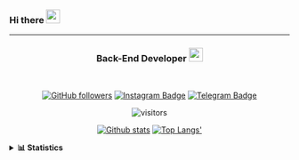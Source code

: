 ### Hi there <img height="25" width="25"  src="https://camo.githubusercontent.com/35d3d11359a49bf12aebb834cc13fd81b95eff4e/68747470733a2f2f6d656469612e67697068792e636f6d2f6d656469612f6876524a434c467a6361737252346961377a2f67697068792e676966">

<hr>

<div align="center">
  
### Back-End Developer <img height="25" src="https://camo.githubusercontent.com/40dff491d4e8123af55298ef908faedb66c463e5/68747470733a2f2f6d656469612e67697068792e636f6d2f6d656469612f57556c706c634d704f43456d5447427442572f67697068792e676966">
 
</div>

<br>

<div align="center">

[![GitHub followers](https://img.shields.io/github/followers/hanifazzuhdi?label=Follow&style=social)](https://github.com/hanifazzuhdi/?tab=follow) 
[![Instagram Badge](https://img.shields.io/badge/-hanifazzuhdi-blue?style=social&logo=Instagram&link=https://www.instagram.com/hnfhanif52/)](https://www.instagram.com/hnfhanif52/)
[![Telegram Badge](https://img.shields.io/badge/-hanifazzuhdi-blue?style=social&logo=telegram&link=https://www.t.me/hanif0198/)](https://www.t.me/hanif0198/) 

![visitors](https://visitor-badge.glitch.me/badge?page_id=hanifazzuhdi.hanifazzuhdi)

[![Github stats](https://github-readme-stats.vercel.app/api?username=hanifazzuhdi&count_private=true&title_color=333&text_color=777&show_icons=true&icon_color=333&line_height=20px)](https://github.com/hanifazzuhdi)
[![Top Langs'](https://github-readme-stats.vercel.app/api/top-langs/?username=hanifazzuhdi&layout=compact)](https://github.com/hanifazzuhdi) 

 </div>
 
<details>
  <summary><b> 📊 Statistics </b></summary>
  
  <br/>
  
  <!--START_SECTION:waka-->
![Lines of code](https://img.shields.io/badge/From%20Hello%20World%20I%27ve%20Written-6.2%20million%20lines%20of%20code-blue)

**🐱 My Github Data** 

> 🏆 422 Contributions in the Year 2021
 > 
> 📦 231.0 kB Used in Github's Storage 
 > 
> 🚫 Not Opted to Hire
 > 
> 📜 21 Public Repositories 
 > 
> 🔑 16 Private Repositories  
 > 
**I'm an Early 🐤** 

```text
🌞 Morning    267 commits    ██████████░░░░░░░░░░░░░░░   42.79% 
🌆 Daytime    212 commits    ████████░░░░░░░░░░░░░░░░░   33.97% 
🌃 Evening    115 commits    ████░░░░░░░░░░░░░░░░░░░░░   18.43% 
🌙 Night      30 commits     █░░░░░░░░░░░░░░░░░░░░░░░░   4.81%

```
📅 **I'm Most Productive on Tuesday** 

```text
Monday       79 commits     ███░░░░░░░░░░░░░░░░░░░░░░   12.66% 
Tuesday      119 commits    ████░░░░░░░░░░░░░░░░░░░░░   19.07% 
Wednesday    98 commits     ████░░░░░░░░░░░░░░░░░░░░░   15.71% 
Thursday     111 commits    ████░░░░░░░░░░░░░░░░░░░░░   17.79% 
Friday       77 commits     ███░░░░░░░░░░░░░░░░░░░░░░   12.34% 
Saturday     80 commits     ███░░░░░░░░░░░░░░░░░░░░░░   12.82% 
Sunday       60 commits     ██░░░░░░░░░░░░░░░░░░░░░░░   9.62%

```


📊 **This Week I Spent My Time On** 

```text
⌚︎ Time Zone: Asia/Jakarta

💬 Programming Languages: 
Blade Template           31 hrs 39 mins      ██████████████░░░░░░░░░░░   56.07% 
PHP                      21 hrs 40 mins      █████████░░░░░░░░░░░░░░░░   38.39% 
SCSS                     1 hr 51 mins        ░░░░░░░░░░░░░░░░░░░░░░░░░   3.3% 
CSS                      24 mins             ░░░░░░░░░░░░░░░░░░░░░░░░░   0.72% 
HTML                     23 mins             ░░░░░░░░░░░░░░░░░░░░░░░░░   0.69%

🔥 Editors: 
VS Code                  55 hrs 31 mins      ████████████████████████░   98.32% 
PhpStorm                 56 mins             ░░░░░░░░░░░░░░░░░░░░░░░░░   1.68%

💻 Operating System: 
Mac                      56 hrs 28 mins      █████████████████████████   100.0%

```


 Last Updated on 11/06/2021
<!--END_SECTION:waka-->
</details>
